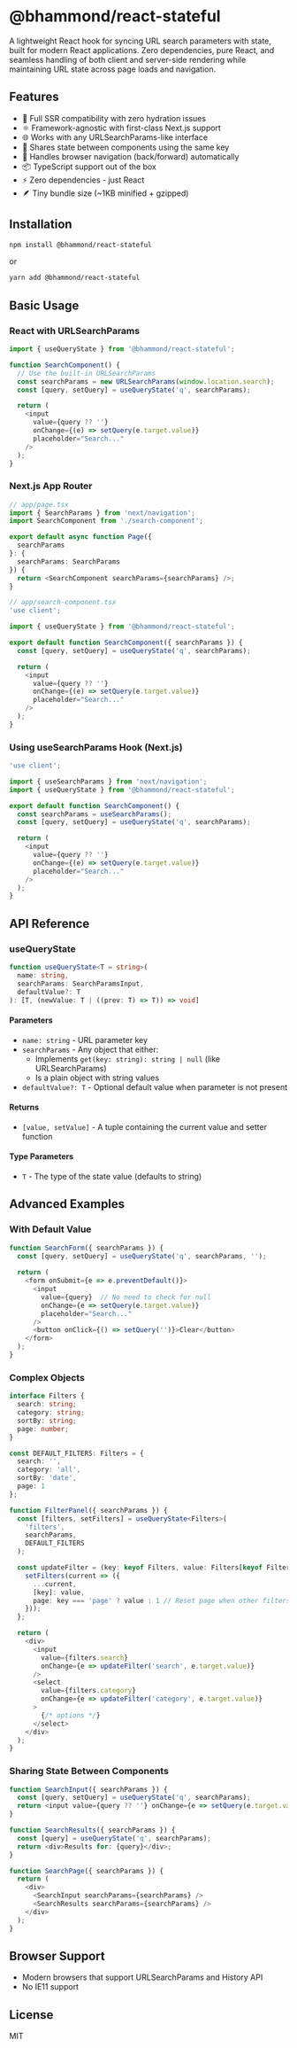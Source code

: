 # @bhammond/react-stateful

A lightweight React hook for syncing URL search parameters with state, built for modern React applications. Zero dependencies, pure React, and seamless handling of both client and server-side rendering while maintaining URL state across page loads and navigation.

## Features

- 🔄 Full SSR compatibility with zero hydration issues
- ⚛️ Framework-agnostic with first-class Next.js support
- 🌐 Works with any URLSearchParams-like interface
- 🤝 Shares state between components using the same key
- 🧭 Handles browser navigation (back/forward) automatically
- 📦 TypeScript support out of the box
- ⚡️ Zero dependencies - just React
- 🪶 Tiny bundle size (~1KB minified + gzipped)

## Installation

```bash
npm install @bhammond/react-stateful
```

or

```bash
yarn add @bhammond/react-stateful
```

## Basic Usage

### React with URLSearchParams

```typescript
import { useQueryState } from '@bhammond/react-stateful';

function SearchComponent() {
  // Use the built-in URLSearchParams
  const searchParams = new URLSearchParams(window.location.search);
  const [query, setQuery] = useQueryState('q', searchParams);

  return (
    <input
      value={query ?? ''}
      onChange={(e) => setQuery(e.target.value)}
      placeholder="Search..."
    />
  );
}
```

### Next.js App Router

```typescript
// app/page.tsx
import { SearchParams } from 'next/navigation';
import SearchComponent from './search-component';

export default async function Page({
  searchParams
}: {
  searchParams: SearchParams
}) {
  return <SearchComponent searchParams={searchParams} />;
}

// app/search-component.tsx
'use client';

import { useQueryState } from '@bhammond/react-stateful';

export default function SearchComponent({ searchParams }) {
  const [query, setQuery] = useQueryState('q', searchParams);

  return (
    <input
      value={query ?? ''}
      onChange={(e) => setQuery(e.target.value)}
      placeholder="Search..."
    />
  );
}
```

### Using useSearchParams Hook (Next.js)

```typescript
'use client';

import { useSearchParams } from 'next/navigation';
import { useQueryState } from '@bhammond/react-stateful';

export default function SearchComponent() {
  const searchParams = useSearchParams();
  const [query, setQuery] = useQueryState('q', searchParams);

  return (
    <input
      value={query ?? ''}
      onChange={(e) => setQuery(e.target.value)}
      placeholder="Search..."
    />
  );
}
```

## API Reference

### useQueryState

```typescript
function useQueryState<T = string>(
  name: string,
  searchParams: SearchParamsInput,
  defaultValue?: T
): [T, (newValue: T | ((prev: T) => T)) => void]
```

#### Parameters

- `name: string` - URL parameter key
- `searchParams` - Any object that either:
  - Implements `get(key: string): string | null` (like URLSearchParams)
  - Is a plain object with string values
- `defaultValue?: T` - Optional default value when parameter is not present

#### Returns

- `[value, setValue]` - A tuple containing the current value and setter function

#### Type Parameters

- `T` - The type of the state value (defaults to string)

## Advanced Examples

### With Default Value

```typescript
function SearchForm({ searchParams }) {
  const [query, setQuery] = useQueryState('q', searchParams, '');
  
  return (
    <form onSubmit={e => e.preventDefault()}>
      <input
        value={query}  // No need to check for null
        onChange={e => setQuery(e.target.value)}
        placeholder="Search..."
      />
      <button onClick={() => setQuery('')}>Clear</button>
    </form>
  );
}
```

### Complex Objects

```typescript
interface Filters {
  search: string;
  category: string;
  sortBy: string;
  page: number;
}

const DEFAULT_FILTERS: Filters = {
  search: '',
  category: 'all',
  sortBy: 'date',
  page: 1
};

function FilterPanel({ searchParams }) {
  const [filters, setFilters] = useQueryState<Filters>(
    'filters',
    searchParams,
    DEFAULT_FILTERS
  );

  const updateFilter = (key: keyof Filters, value: Filters[keyof Filters]) => {
    setFilters(current => ({
      ...current,
      [key]: value,
      page: key === 'page' ? value : 1 // Reset page when other filters change
    }));
  };

  return (
    <div>
      <input
        value={filters.search}
        onChange={e => updateFilter('search', e.target.value)}
      />
      <select
        value={filters.category}
        onChange={e => updateFilter('category', e.target.value)}
      >
        {/* options */}
      </select>
    </div>
  );
}
```

### Sharing State Between Components

```typescript
function SearchInput({ searchParams }) {
  const [query, setQuery] = useQueryState('q', searchParams);
  return <input value={query ?? ''} onChange={e => setQuery(e.target.value)} />;
}

function SearchResults({ searchParams }) {
  const [query] = useQueryState('q', searchParams);
  return <div>Results for: {query}</div>;
}

function SearchPage({ searchParams }) {
  return (
    <div>
      <SearchInput searchParams={searchParams} />
      <SearchResults searchParams={searchParams} />
    </div>
  );
}
```

## Browser Support

- Modern browsers that support URLSearchParams and History API
- No IE11 support

## License

MIT